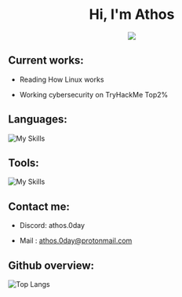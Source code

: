 <h1 align="center">Hi, I'm Athos</h1>
<!--  -->
<p align="center">
  <a href="https://github.com/DenverCoder1/readme-typing-svg"><img src="https://readme-typing-svg.herokuapp.com?font=Time+New+Roman&color=00FF00&size=25&center=true&vCenter=true&width=600&height=100&lines=Computer+science+engineer+student;Cybersecurity+enthusiast;Online+privacy+advocate"></a>
</p>

 ## Current works:

- Reading How Linux works

- Working cybersecurity on TryHackMe Top2% 
  
 ## Languages:

![My Skills](https://skillicons.dev/icons?i=cpp,c,py,ocaml,mysql,matlab,java)

## Tools:

![My Skills](https://skillicons.dev/icons?i=vscode,powershell,obsidian,kali,github,bash,apple,vim,latex,linux&perline=5)


 ## Contact me:

 - Discord: athos.0day

 - Mail : athos.0day@protonmail.com

 ## Github overview:

![Top Langs](https://github-readme-stats.vercel.app/api/top-langs/?username=Athos-0day&layout=donut&theme=radical)
